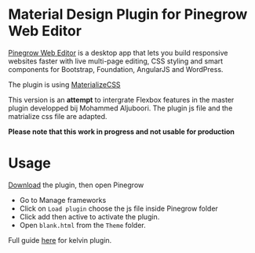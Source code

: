# Material Design Plugin for Pinegrow Web Editor
[Pinegrow Web Editor](http://pinegrow.com/) is a desktop app that lets you build responsive websites faster with live multi-page editing, CSS styling and smart components for Bootstrap, Foundation, AngularJS and WordPress.

The plugin is using [MaterializeCSS](http://materializecss.com/)

This version is an **attempt** to intergrate Flexbox features in the master plugin developped bij Mohammed Aljuboori.
The plugin js file and the matrialize css file are adapted. 

**Please note that this work in progress and not usable for production**

Usage
=====
[Download](https://github.com/MhdAljuboori/MaterializePinegrowPlugin/archive/master.zip) the plugin, then open Pinegrow
* Go to Manage frameworks
* Click on ```Load plugin``` choose the js file inside Pinegrow folder
* Click add then active to activate the plugin.
* Open ```blank.html``` from the ```Theme``` folder.

Full guide [here](http://pinegrow.com/docs/guides/kelvin-pine/index.html) for kelvin plugin.
